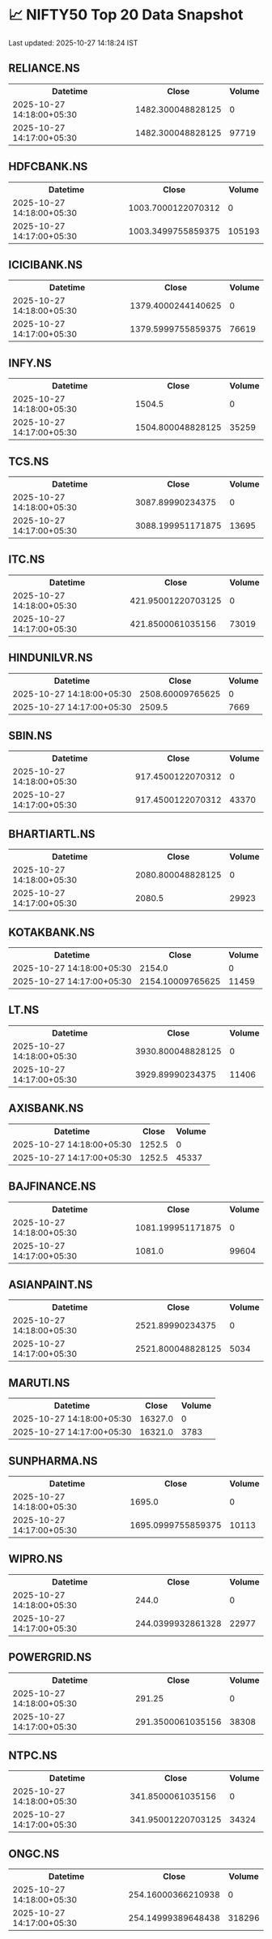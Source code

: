 # 📈 NIFTY50 Top 20 Data Snapshot

Last updated: 2025-10-27 14:18:24 IST

## RELIANCE.NS

<table>
  <tr><th>Datetime</th><th>Close</th><th>Volume</th></tr>
  <tr><td>2025-10-27 14:18:00+05:30</td><td>1482.300048828125</td><td>0</td></tr>
  <tr><td>2025-10-27 14:17:00+05:30</td><td>1482.300048828125</td><td>97719</td></tr>
</table>

## HDFCBANK.NS

<table>
  <tr><th>Datetime</th><th>Close</th><th>Volume</th></tr>
  <tr><td>2025-10-27 14:18:00+05:30</td><td>1003.7000122070312</td><td>0</td></tr>
  <tr><td>2025-10-27 14:17:00+05:30</td><td>1003.3499755859375</td><td>105193</td></tr>
</table>

## ICICIBANK.NS

<table>
  <tr><th>Datetime</th><th>Close</th><th>Volume</th></tr>
  <tr><td>2025-10-27 14:18:00+05:30</td><td>1379.4000244140625</td><td>0</td></tr>
  <tr><td>2025-10-27 14:17:00+05:30</td><td>1379.5999755859375</td><td>76619</td></tr>
</table>

## INFY.NS

<table>
  <tr><th>Datetime</th><th>Close</th><th>Volume</th></tr>
  <tr><td>2025-10-27 14:18:00+05:30</td><td>1504.5</td><td>0</td></tr>
  <tr><td>2025-10-27 14:17:00+05:30</td><td>1504.800048828125</td><td>35259</td></tr>
</table>

## TCS.NS

<table>
  <tr><th>Datetime</th><th>Close</th><th>Volume</th></tr>
  <tr><td>2025-10-27 14:18:00+05:30</td><td>3087.89990234375</td><td>0</td></tr>
  <tr><td>2025-10-27 14:17:00+05:30</td><td>3088.199951171875</td><td>13695</td></tr>
</table>

## ITC.NS

<table>
  <tr><th>Datetime</th><th>Close</th><th>Volume</th></tr>
  <tr><td>2025-10-27 14:18:00+05:30</td><td>421.95001220703125</td><td>0</td></tr>
  <tr><td>2025-10-27 14:17:00+05:30</td><td>421.8500061035156</td><td>73019</td></tr>
</table>

## HINDUNILVR.NS

<table>
  <tr><th>Datetime</th><th>Close</th><th>Volume</th></tr>
  <tr><td>2025-10-27 14:18:00+05:30</td><td>2508.60009765625</td><td>0</td></tr>
  <tr><td>2025-10-27 14:17:00+05:30</td><td>2509.5</td><td>7669</td></tr>
</table>

## SBIN.NS

<table>
  <tr><th>Datetime</th><th>Close</th><th>Volume</th></tr>
  <tr><td>2025-10-27 14:18:00+05:30</td><td>917.4500122070312</td><td>0</td></tr>
  <tr><td>2025-10-27 14:17:00+05:30</td><td>917.4500122070312</td><td>43370</td></tr>
</table>

## BHARTIARTL.NS

<table>
  <tr><th>Datetime</th><th>Close</th><th>Volume</th></tr>
  <tr><td>2025-10-27 14:18:00+05:30</td><td>2080.800048828125</td><td>0</td></tr>
  <tr><td>2025-10-27 14:17:00+05:30</td><td>2080.5</td><td>29923</td></tr>
</table>

## KOTAKBANK.NS

<table>
  <tr><th>Datetime</th><th>Close</th><th>Volume</th></tr>
  <tr><td>2025-10-27 14:18:00+05:30</td><td>2154.0</td><td>0</td></tr>
  <tr><td>2025-10-27 14:17:00+05:30</td><td>2154.10009765625</td><td>11459</td></tr>
</table>

## LT.NS

<table>
  <tr><th>Datetime</th><th>Close</th><th>Volume</th></tr>
  <tr><td>2025-10-27 14:18:00+05:30</td><td>3930.800048828125</td><td>0</td></tr>
  <tr><td>2025-10-27 14:17:00+05:30</td><td>3929.89990234375</td><td>11406</td></tr>
</table>

## AXISBANK.NS

<table>
  <tr><th>Datetime</th><th>Close</th><th>Volume</th></tr>
  <tr><td>2025-10-27 14:18:00+05:30</td><td>1252.5</td><td>0</td></tr>
  <tr><td>2025-10-27 14:17:00+05:30</td><td>1252.5</td><td>45337</td></tr>
</table>

## BAJFINANCE.NS

<table>
  <tr><th>Datetime</th><th>Close</th><th>Volume</th></tr>
  <tr><td>2025-10-27 14:18:00+05:30</td><td>1081.199951171875</td><td>0</td></tr>
  <tr><td>2025-10-27 14:17:00+05:30</td><td>1081.0</td><td>99604</td></tr>
</table>

## ASIANPAINT.NS

<table>
  <tr><th>Datetime</th><th>Close</th><th>Volume</th></tr>
  <tr><td>2025-10-27 14:18:00+05:30</td><td>2521.89990234375</td><td>0</td></tr>
  <tr><td>2025-10-27 14:17:00+05:30</td><td>2521.800048828125</td><td>5034</td></tr>
</table>

## MARUTI.NS

<table>
  <tr><th>Datetime</th><th>Close</th><th>Volume</th></tr>
  <tr><td>2025-10-27 14:18:00+05:30</td><td>16327.0</td><td>0</td></tr>
  <tr><td>2025-10-27 14:17:00+05:30</td><td>16321.0</td><td>3783</td></tr>
</table>

## SUNPHARMA.NS

<table>
  <tr><th>Datetime</th><th>Close</th><th>Volume</th></tr>
  <tr><td>2025-10-27 14:18:00+05:30</td><td>1695.0</td><td>0</td></tr>
  <tr><td>2025-10-27 14:17:00+05:30</td><td>1695.0999755859375</td><td>10113</td></tr>
</table>

## WIPRO.NS

<table>
  <tr><th>Datetime</th><th>Close</th><th>Volume</th></tr>
  <tr><td>2025-10-27 14:18:00+05:30</td><td>244.0</td><td>0</td></tr>
  <tr><td>2025-10-27 14:17:00+05:30</td><td>244.0399932861328</td><td>22977</td></tr>
</table>

## POWERGRID.NS

<table>
  <tr><th>Datetime</th><th>Close</th><th>Volume</th></tr>
  <tr><td>2025-10-27 14:18:00+05:30</td><td>291.25</td><td>0</td></tr>
  <tr><td>2025-10-27 14:17:00+05:30</td><td>291.3500061035156</td><td>38308</td></tr>
</table>

## NTPC.NS

<table>
  <tr><th>Datetime</th><th>Close</th><th>Volume</th></tr>
  <tr><td>2025-10-27 14:18:00+05:30</td><td>341.8500061035156</td><td>0</td></tr>
  <tr><td>2025-10-27 14:17:00+05:30</td><td>341.95001220703125</td><td>34324</td></tr>
</table>

## ONGC.NS

<table>
  <tr><th>Datetime</th><th>Close</th><th>Volume</th></tr>
  <tr><td>2025-10-27 14:18:00+05:30</td><td>254.16000366210938</td><td>0</td></tr>
  <tr><td>2025-10-27 14:17:00+05:30</td><td>254.14999389648438</td><td>318296</td></tr>
</table>

